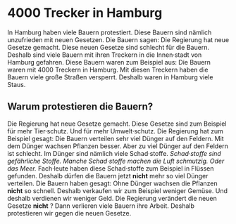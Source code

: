 # 4000 Trecker in Hamburg

In Hamburg haben viele Bauern protestiert. Diese Bauern sind nämlich unzufrieden mit neuen Gesetzen. Die Bauern sagen: Die Regierung hat neue Gesetze gemacht. Diese neuen Gesetze sind schlecht für die Bauern. Deshalb sind viele Bauern mit ihren Treckern in die Innen·stadt von Hamburg gefahren. Diese Bauern waren zum Beispiel aus: 
Die Bauern waren mit 4000 Treckern in Hamburg. Mit diesen Treckern haben die Bauern viele große Straßen versperrt. Deshalb waren in Hamburg viele Staus. 

## Warum protestieren die Bauern?
Die Regierung hat neue Gesetze gemacht. Diese Gesetze sind zum Beispiel für mehr Tier·schutz. Und für mehr Umwelt·schutz. Die Regierung hat zum Beispiel gesagt: Die Bauern verteilen sehr viel Dünger auf den Feldern. Mit dem Dünger wachsen Pflanzen besser. Aber zu viel Dünger auf den Feldern ist schlecht. Im Dünger sind nämlich viele Schad·stoffe. 
*Schad·stoffe sind gefährliche Stoffe.* 
*Manche Schad·stoffe machen die Luft schmutzig.* 
*Oder das Meer.* Fach·leute haben diese Schad·stoffe zum Beispiel in Flüssen gefunden. Deshalb dürfen die Bauern jetzt **nicht** mehr so viel Dünger verteilen. 
Die Bauern haben gesagt: Ohne Dünger wachsen die Pflanzen **nicht** so schnell. Deshalb verkaufen wir zum Beispiel weniger Gemüse. Und deshalb verdienen wir weniger Geld. Die Regierung verändert die neuen Gesetze **nicht** ? Dann verlieren viele Bauern ihre Arbeit. Deshalb protestieren wir gegen die neuen Gesetze. 
